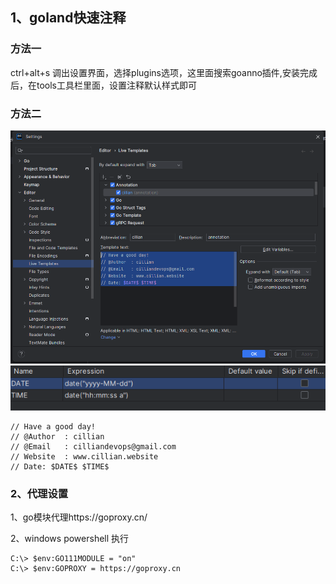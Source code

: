 ## 1、goland快速注释


### 方法一
ctrl+alt+s 调出设置界面，选择plugins选项，这里面搜索goanno插件,安装完成后，在tools工具栏里面，设置注释默认样式即可

### 方法二
![img.png](assets/img.png)
![img_1.png](assets/img_1.png)

```
// Have a good day! 
// @Author  : cillian
// @Email   : cilliandevops@gmail.com
// Website  : www.cillian.website
// Date: $DATE$ $TIME$
```


### 2、代理设置

1、go模块代理https://goproxy.cn/

2、windows powershell 执行
```
C:\> $env:GO111MODULE = "on"
C:\> $env:GOPROXY = https://goproxy.cn
```
